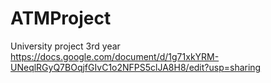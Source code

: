 # ATMProject
University project 3rd year
https://docs.google.com/document/d/1g71xkYRM-UNeqlRGyQ7BOqjfGIvC1o2NFPS5clJA8H8/edit?usp=sharing
